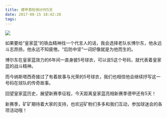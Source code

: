 ```yaml
---
title: 德甲首轮倒计时5天
date: 2017-08-15 18:42:20
tags:
---
```


![](http://otsd27d1a.bkt.clouddn.com/20170815184245_w2FDLM_2411502792488_.pic.jpeg)


如果要给“皇家蓝”的铁血精神找一个代言人的话，我会选择老队长博尔东，他永远斗志昂扬，他永远不知疲倦。“后防中坚”一词好像就是为他而生的。
 
博尔东在皇家蓝效力的6年间一直身披5号球衣，可以说5这个号码，就代表着皇家蓝的战斗精神。
 
而今纳斯塔西奇接过了有着故事与光荣的5号球衣，我们也相信他会继续抒写这一号码在球队的传奇故事。
 
回望皇家蓝历史，展望新赛季征程，今天距离皇家蓝亮相新赛季德甲还有5天！
 
 
新赛季，矿矿期待着大家的支持，也欢迎矿粉们多多和我们互动，参加球迷会的各项活动哦！
